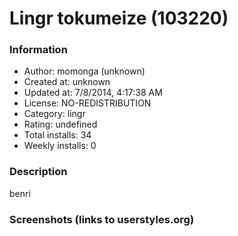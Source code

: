 # Lingr tokumeize (103220)

### Information
- Author: momonga (unknown)
- Created at: unknown
- Updated at: 7/8/2014, 4:17:38 AM
- License: NO-REDISTRIBUTION
- Category: lingr
- Rating: undefined
- Total installs: 34
- Weekly installs: 0


### Description
benri


### Screenshots (links to userstyles.org)



